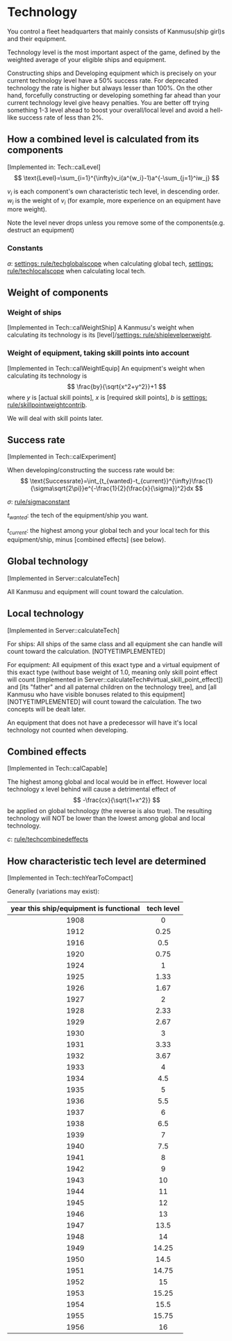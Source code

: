 # Technology

You control a fleet headquarters that mainly consists of Kanmusu(ship girl)s and their equipment.

Technology level is the most important aspect of the game, defined by the weighted average of your eligible ships and equipment.

Constructing ships and Developing equipment which is precisely on your current technology level have a 50% success rate. For deprecated technology the rate is higher but always lesser than 100%. On the other hand, forcefully constructing or developing something far ahead than your current technology level give heavy penalties. You are better off trying something 1-3 level ahead to boost your overall/local level and avoid a hell-like success rate of less than 2%.

## How a combined level is calculated from its components

[Implemented in: Tech::calLevel]
$$
\text{Level}=\sum_{i=1}^{\infty}v_i(a^{w_i}-1)a^{-\sum_{j=1}^iw_j}
$$

$v_i$ is each component's own characteristic tech level, in descending order. $w_i$ is the weight of $v_i$ (for example, more experience on an equipment have more weight).

Note the level never drops unless you remove some of the components(e.g. destruct an equipment)

### Constants

$a$: [settings: rule/techglobalscope](settings.md) when calculating global tech, [settings: rule/techlocalscope](settings.md) when calculating local tech.

## Weight of components

### Weight of ships

[Implemented in Tech::calWeightShip] A Kanmusu's weight when calculating its technology is its [level]/[settings: rule/shiplevelperweight](settings.md).

### Weight of equipment, taking skill points into account 

[Implemented in Tech::calWeightEquip] An equipment's weight when calculating its technology is
$$
\frac{by}{\sqrt{x^2+y^2}}+1
$$
where $y$ is [actual skill points], $x$ is [required skill points], $b$ is [settings: rule/skillpointweightcontrib](settings.md).

We will deal with skill points later.

## Success rate

[Implemented in Tech::calExperiment]

When developing/constructing the success rate would be:
$$
\text{Successrate}=\int_{t_{wanted}-t_{current}}^{\infty}\frac{1}{\sigma\sqrt{2\pi}}e^{-\frac{1}{2}(\frac{x}{\sigma})^2}dx
$$

$σ$: [rule/sigmaconstant](settings.md)

$t_{wanted}$: the tech of the equipment/ship you want.

$t_{current}$: the highest among your global tech and your local tech for this equipment/ship, minus [combined effects] (see below).

## Global technology

[Implemented in Server::calculateTech]

All Kanmusu and equipment will count toward the calculation.

## Local technology

[Implemented in Server::calculateTech]

For ships: All ships of the same class and all equipment she can handle will count toward the calculation. [NOTYETIMPLEMENTED]

For equipment: All equipment of this exact type and a virtual equipment of this exact type (without base weight of 1.0, meaning only skill point effect will count [Implemented in Server::calculateTech#virtual_skill_point_effect]) and [its "father" and all paternal children on the technology tree], and [all Kanmusu who have visible bonuses related to this equipment] [NOTYETIMPLEMENTED] will count toward the calculation. The two concepts will be dealt later.

An equipment that does not have a predecessor will have it's local technology not counted when developing.

## Combined effects 

[Implemented in Tech::calCapable]

The highest among global and local would be in effect. However local technology x level behind will cause a detrimental effect of
$$
-\frac{cx}{\sqrt{1+x^2}}
$$
be applied on global technology (the reverse is also true). The resulting technology will NOT be lower than the lowest among global and local technology.

$c$: [rule/techcombinedeffects](settings.md)

## How characteristic tech level are determined

[Implemented in Tech::techYearToCompact]

Generally (variations may exist):

| year this ship/equipment is functional | tech level |
| :------------------------------------: | :--------: |
|                  1908                  |     0      |
|                  1912                  |    0.25    |
|                  1916                  |    0.5     |
|                  1920                  |    0.75    |
|                  1924                  |     1      |
|                  1925                  |    1.33    |
|                  1926                  |    1.67    |
|                  1927                  |     2      |
|                  1928                  |    2.33    |
|                  1929                  |    2.67    |
|                  1930                  |     3      |
|                  1931                  |    3.33    |
|                  1932                  |    3.67    |
|                  1933                  |     4      |
|                  1934                  |    4.5     |
|                  1935                  |     5      |
|                  1936                  |    5.5     |
|                  1937                  |     6      |
|                  1938                  |    6.5     |
|                  1939                  |     7      |
|                  1940                  |    7.5     |
|                  1941                  |     8      |
|                  1942                  |     9      |
|                  1943                  |     10     |
|                  1944                  |     11     |
|                  1945                  |     12     |
|                  1946                  |     13     |
|                  1947                  |    13.5    |
|                  1948                  |     14     |
|                  1949                  |   14.25    |
|                  1950                  |    14.5    |
|                  1951                  |   14.75    |
|                  1952                  |     15     |
|                  1953                  |   15.25    |
|                  1954                  |    15.5    |
|                  1955                  |   15.75    |
|                  1956                  |     16     |

